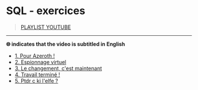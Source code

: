 # SQL - exercices

> [PLAYLIST YOUTUBE](https://www.youtube.com/playlist?list=PLrSOXFDHBtfGfbglN3LQ6RmgCOd4eR4ZD)

---

**🌐 indicates that the video is subtitled in English**<br>

+ [1. Pour Azeroth !](https://www.youtube.com/watch?v=qkxVqr4qpFw)
+ [2. Espionnage virtuel](https://www.youtube.com/watch?v=tPydQHUFFic)
+ [3. Le changement, c'est maintenant](https://www.youtube.com/watch?v=c_5HpHja4u0)
+ [4. Travail terminé !](https://www.youtube.com/watch?v=cem3UGra0uU)
+ [5. Ptdr c ki l'elfe ?](https://www.youtube.com/watch?v=gY4petb_SDM)
